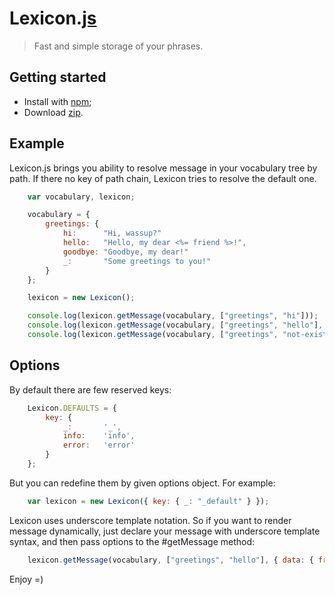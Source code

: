 # Lexicon.[js](https://developer.mozilla.org/en/docs/JavaScript)

> Fast and simple storage of your phrases.

## Getting started

+ Install with [npm](https://npmjs.org/package/lexicon-js);
+ Download [zip](https://github.com/gobwas/lexicon.js/archive/master.zip).

## Example

Lexicon.js brings you ability to resolve message in your vocabulary tree by path. If there no key of path chain, Lexicon tries
to resolve the default one.

```javascript
	var vocabulary, lexicon;

	vocabulary = {
		greetings: {
			hi:      "Hi, wassup?"
			hello:   "Hello, my dear <%= friend %>!",
			goodbye: "Goodbye, my dear!"
			_:       "Some greetings to you!"
		}
	};

	lexicon = new Lexicon();

	console.log(lexicon.getMessage(vocabulary, ["greetings", "hi"]));                               // Hi, wassup?
	console.log(lexicon.getMessage(vocabulary, ["greetings", "hello"], { data: {friend: "Alf"} })); // Hello, my dear Alf!
	console.log(lexicon.getMessage(vocabulary, ["greetings", "not-existing-key"]));                 // Some greetings to you!
```

## Options

By default there are few reserved keys:

```javascript
	Lexicon.DEFAULTS = {
        key: {
            _:       '_',
            info:    'info',
            error:   'error'
        }
    };
```

But you can redefine them by given options object. For example:

```javascript
	var lexicon = new Lexicon({ key: { _: "_default" } });
```

Lexicon uses underscore template notation. So if you want to render message dynamically, just declare your message with underscore
template syntax, and then pass options to the #getMessage method:

```javascript
	lexicon.getMessage(vocabulary, ["greetings", "hello"], { data: { friend: "Alf" } });
```

Enjoy =)